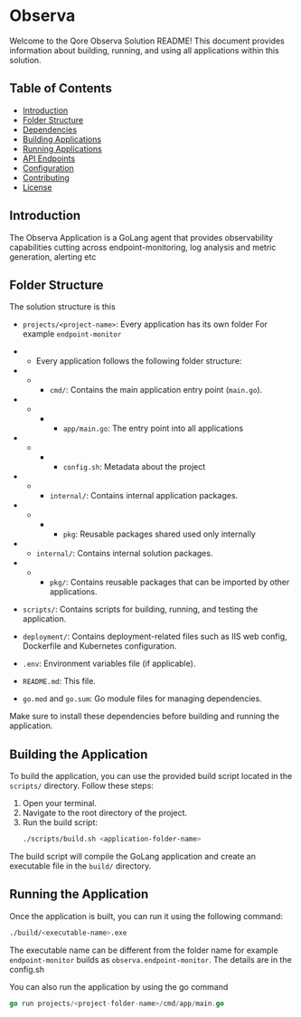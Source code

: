 # Observa

Welcome to the Qore Observa Solution README! This document provides information about building, running, and using all applications within this solution.

## Table of Contents

- [Introduction](#introduction)
- [Folder Structure](#folder-structure)
- [Dependencies](#dependencies)
- [Building Applications](#building-the-application)
- [Running Applications](#running-the-application)
- [API Endpoints](#api-endpoints)
- [Configuration](#configuration)
- [Contributing](#contributing)
- [License](#license)

## Introduction

The Observa Application is a GoLang agent that provides observability capabilities cutting across endpoint-monitoring, log analysis and metric generation, alerting etc

## Folder Structure
The solution structure is this
- `projects/<project-name>`: Every application has its own folder For example `endpoint-monitor`
- - Every application follows the following folder structure:

- - - `cmd/`: Contains the main application entry point (`main.go`).
- - - - `app/main.go`: The entry point into all applications
- - - - `config.sh`: Metadata about the project
- - - `internal/`: Contains internal application packages.
- - - - `pkg`: Reusable packages shared used only internally

- - `internal/`: Contains internal solution packages.
- - - `pkg/`: Contains reusable packages that can be imported by other applications.
- `scripts/`: Contains scripts for building, running, and testing the application.
- `deployment/`: Contains deployment-related files such as IIS web config, Dockerfile and Kubernetes configuration.
- `.env`: Environment variables file (if applicable).
- `README.md`: This file.
- `go.mod` and `go.sum`: Go module files for managing dependencies.

Make sure to install these dependencies before building and running the application.

## Building the Application

To build the application, you can use the provided build script located in the `scripts/` directory. Follow these steps:

1. Open your terminal.
2. Navigate to the root directory of the project.
3. Run the build script:
    ```bash
    ./scripts/build.sh <application-folder-name>
    ```

The build script will compile the GoLang application and create an executable file in the `build/` directory.

## Running the Application

Once the application is built, you can run it using the following command:
```bash
./build/<executable-name>.exe
```
The executable name can be different from the folder name for example `endpoint-monitor` builds as `observa.endpoint-monitor`. The details are in the config.sh 



You can also run the application by using the go command

```Go
go run projects/<project-folder-name>/cmd/app/main.go
```
